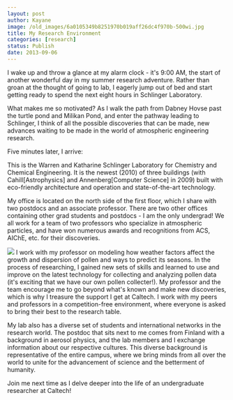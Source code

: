 ```yaml
---
layout: post
author: Kayane
image: /old_images/6a0105349b8251970b019aff26dc4f970b-500wi.jpg
title: My Research Environment 
categories: [research]
status: Publish
date: 2013-09-06
---
```



I wake up and throw a glance at my alarm clock - it's 9:00 AM, the start of another wonderful day in my summer research adventure. Rather than groan at the thought of going to lab, I eagerly jump out of bed and start getting ready to spend the next eight hours in Schlinger Laboratory.

What makes me so motivated? As I walk the path from Dabney Hovse past the turtle pond and Milikan Pond, and enter the pathway leading to Schlinger, I think of all the possible discoveries that can be made, new advances waiting to be made in the world of atmospheric engineering research.

Five minutes later, I arrive:

This is the Warren and Katharine Schlinger Laboratory for Chemistry and Chemical Engineering. It is the newest (2010) of three buildings (with Cahill[Astrophysics] and Annenberg[Computer Science] in 2009) built with eco-friendly architecture and operation and state-of-the-art technology.

My office is located on the north side of the first floor, which I share with two postdocs and an associate professor. There are two other offices containing other grad students and postdocs - I am the only undergrad! We all work for a team of two professors who specialize in atmospheric particles, and have won numerous awards and recognitions from ACS, AIChE, etc. for their discoveries.


![](/old_images/6a0105349b8251970b019aff2787f2970c-500wi.jpg)
I work with my professor on modeling how weather factors affect the growth and dispersion of pollen and ways to predict its seasons. In the process of researching, I gained new sets of skills and learned to use and improve on the latest technology for collecting and analyzing pollen data (it's exciting that we have our own pollen collecter!). My professor and the team encourage me to go beyond what's known and make new discoveries, which is why I treasure the support I get at Caltech. I work with my peers and professors in a competition-free environment, where everyone is asked to bring their best to the research table.

My lab also has a diverse set of students and international networks in the research world. The postdoc that sits next to me comes from Finland with a background in aerosol physics, and the lab members and I exchange information about our respective cultures. This diverse background is representative of the entire campus, where we bring minds from all over the world to unite for the advancement of science and the betterment of humanity.

Join me next time as I delve deeper into the life of an undergraduate researcher at Caltech!

